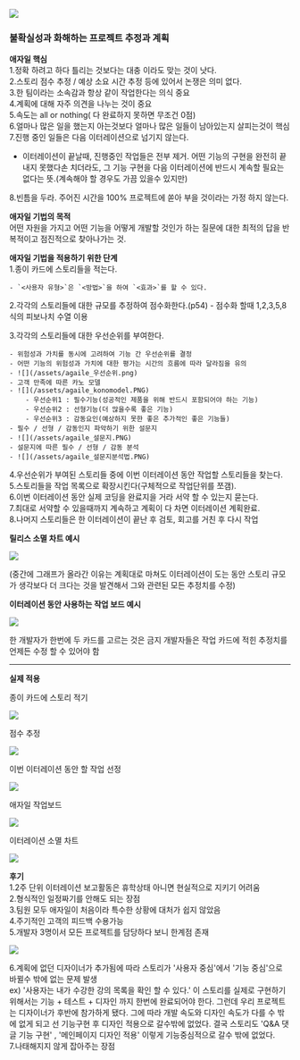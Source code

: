 ![](/assets/agaile_book.jpg)

### 불확실성과 화해하는 프로젝트 추정과 계획

**애자일 핵심**<br>
1.정확 하려고 하다 틀리는 것보다는 대충 이라도 맞는 것이 낫다.<br>
2.스토리 점수 추정 / 예상 소요 시간 추정 등에 있어서 논쟁은 의미 없다.<br> 
3.한 팀이라는 소속감과 항상 같이 작업한다는 의식 중요<br>
4.계획에 대해 자주 의견을 나누는 것이 중요 <br>
5.속도는 all or nothing( 다 완료하지 못하면 무조건 0점)<br>
6.얼마나 많은 일을 했는지 아는것보다 얼마나 많은 일들이 남아있는지 살피는것이 핵심<br>
7.진행 중인 일들은 다음 이터레이션으로 넘기지 않는다.<br>
- 이터레이션이 끝날때, 진행중인 작업들은 전부 제거. 어떤 기능의 구현을 완전히 끝내지 못했다손 치더라도, 그 기능 구현을 다음 이터레이션에 반드시 계속할 필요는 없다는 뜻.(계속해야 할 경우도 가끔 있을수 있지만)

8.빈틈을 두라. 주어진 시간을 100% 프로젝트에 쏟아 부을 것이라는 가정 하지 않는다.

**애자일 기법의 목적**<br>
어떤 자원을 가지고 어떤 기능을 어떻게 개발할 것인가 하는 질문에 대한 최적의 답을 반복적이고 점진적으로 찾아나가는 것.

**애자일 기법을 적용하기 위한 단계**<br>
1.종이 카드에 스토리들을 적는다.
    
    - `<사용자 유형>`은 `<방법>`을 하여 `<효과>`를 할 수 있다. 
    
2.각각의 스토리들에 대한 규모를 추정하여 점수화한다.(p54)
    - 점수화 할때 1,2,3,5,8식의 피보나치 수열 이용
    
3.각각의 스토리들에 대한 우선순위를 부여한다.

    - 위험성과 가치를 동시에 고려하여 기능 간 우선순위를 결정
    - 어떤 기능의 위험성과 가치에 대한 평가는 시간의 흐름에 따라 달라짐을 유의
    - ![](/assets/agaile_우선순위.png) 
    - 고객 만족에 따른 카노 모델
    - ![](/assets/agaile_konomodel.PNG)
        - 우선순위1 : 필수기능(성공적인 제품을 위해 반드시 포함되어야 하는 기능)
        - 우선순위2 : 선형기능(더 많을수록 좋은 기능)
        - 우선순위3 : 감동요인(예상하지 못한 좋은 추가적인 좋은 기능들) 
    - 필수 / 선형 / 감동인지 파악하기 위한 설문지 
    - ![](/assets/agaile_설문지.PNG)
    - 설문지에 따른 필수 / 선형 / 감동 분석 
    - ![](/assets/agaile_설문지분석법.PNG)

4.우선순위가 부여된 스토리들 중에 이번 이터레이션 동안 작업할 스토리들을 찾는다.<br>
5.스토리들을 작업 목록으로 확장시킨다(구체적으로 작업단위를 쪼갬).<br>
6.이번 이터레이션 동안 실제 코딩을 완료지을 거라 서약 할 수 있는지 묻는다.<br>
7.최대로 서약할 수 있을때까지 계속하고 계획이 다 차면 이터레이션 계획완료.<br>
8.나머지 스토리들은 한 이터레이션이 끝난 후 검토, 회고를 거친 후 다시 작업<br>

**릴리스 소멸 차트 예시**<br>

![](/assets/agaile_이터레이션소멸차트.png)

(중간에 그래프가 올라간 이유는 계획대로 마쳐도 이터레이션이 도는 동안 스토리 규모가 생각보다 더 크다는 것을 발견해서 그와 관련된 모든 추정치를 수정) 

**이터레이션 동안 사용하는 작업 보드 예시**<br>

![](/assets/agaile_jobboard.PNG)

한 개발자가 한번에 두 카드를 고르는 것은 금지
개발자들은 작업 카드에 적힌 추정치를 언제든 수정 할 수 있어야 함

---

**실제 적용** 

종이 카드에 스토리 적기

![](/assets/agaile_card.jpg)

점수 추정

![](/assets/agaile_score.jpg)

이번 이터레이션 동안 할 작업 선정

![](/assets/agaile_card2.jpg)

애자일 작업보드

![](/assets/agaile_jobboard.jpg)

이터레이션 소멸 차트

![](/assets/agaile_burndownchart.jpg)

**후기**<br>
1.2주 단위 이터레이션 보고활동은 휴학상태 아니면 현실적으로 지키기 어려움<br>
2.형식적인 일정짜기를 안해도 되는 장점<br> 
3.팀원 모두 애자일이 처음이라 특수한 상황에 대처가 쉽지 않았음<br>
4.주기적인 고객의 피드백 수용가능<br>
5.개발자 3명이서 모든 프로젝트를 담당하다 보니 한계점 존재<br>

![](/assets/agaile_후기.PNG)

6.계획에 없던 디자이너가 추가됨에 따라 스토리가 '사용자 중심'에서 '기능 중심'으로 바뀔수 밖에 없는 문제 발생<br>
ex) '사용자는 내가 수강한 강의 목록을 확인 할 수 있다.' 이 스토리를 실제로 구현하기 위해서는 기능 + 테스트 + 디자인 까지 한번에 완료되어야 한다. 그런데 우리 프로젝트는 디자이너가 후반에 참가하게 됐다. 그에 따라 개발 속도와 디자인 속도가 다를 수 밖에 없게 되고 선 기능구현 후 디자인 적용으로 갈수밖에 없었다. 결국 스토리도 'Q&A 댓글 기능 구현' , '메인페이지 디자인 적용' 이렇게 기능중심적으로 갈수 밖에 없었다.<br> 
7.나태해지지 않게 잡아주는 장점 